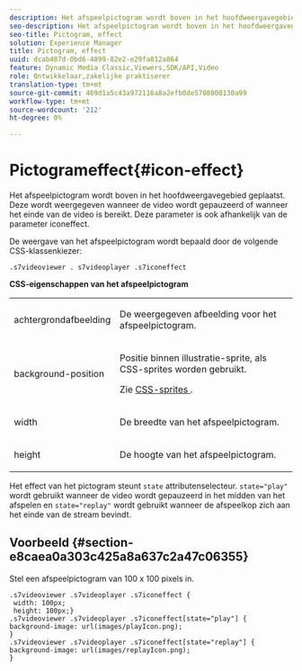 ```yaml
---
description: Het afspeelpictogram wordt boven in het hoofdweergavegebied geplaatst. Deze wordt weergegeven wanneer de video wordt gepauzeerd of wanneer het einde van de video is bereikt. Deze parameter is ook afhankelijk van de parameter iconeffect.
seo-description: Het afspeelpictogram wordt boven in het hoofdweergavegebied geplaatst. Deze wordt weergegeven wanneer de video wordt gepauzeerd of wanneer het einde van de video is bereikt. Deze parameter is ook afhankelijk van de parameter iconeffect.
seo-title: Pictogram, effect
solution: Experience Manager
title: Pictogram, effect
uuid: dcab487d-0bd6-4899-82e2-e29fa812a864
feature: Dynamic Media Classic,Viewers,SDK/API,Video
role: Ontwikkelaar,zakelijke praktiserer
translation-type: tm+mt
source-git-commit: 469d1a5c43a972116a8a2efb0de5708800130a99
workflow-type: tm+mt
source-wordcount: '212'
ht-degree: 0%

---
```



# Pictogrameffect{#icon-effect}

Het afspeelpictogram wordt boven in het hoofdweergavegebied geplaatst. Deze wordt weergegeven wanneer de video wordt gepauzeerd of wanneer het einde van de video is bereikt. Deze parameter is ook afhankelijk van de parameter iconeffect.

<!--<a id="section_061E550C1C1D4DB2BD663A898895B38C"></a>-->

De weergave van het afspeelpictogram wordt bepaald door de volgende CSS-klassenkiezer:

```
.s7videoviewer . s7videoplayer .s7iconeffect
```

**CSS-eigenschappen van het afspeelpictogram**

<table id="table_C48C56E696304C9BAFEE71BA9EA9A174"> 
 <tbody> 
  <tr> 
   <td colname="col1"> <p> <span class="codeph"> achtergrondafbeelding  </span> </p> </td> 
   <td colname="col2"> <p> De weergegeven afbeelding voor het afspeelpictogram. </p> </td> 
  </tr> 
  <tr> 
   <td colname="col1"> <p> <span class="codeph"> background-position  </span> </p> </td> 
   <td colname="col2"> <p> Positie binnen illustratie-sprite, als CSS-sprites worden gebruikt. </p> <p>Zie <a href="../../../c-html5-s7-aem-asset-viewers/c-html5-video-reference/c-html5-video-viewer-20-customizingviewer/c-html5-video-viewer-20-customizingviewer.md#section-9b6d8d601cb441d08214dada7bb4eddc" format="dita" scope="local"> CSS-sprites </a>. </p> </td> 
  </tr> 
  <tr> 
   <td colname="col1"> <p> <span class="codeph"> width </span> </p> </td> 
   <td colname="col2"> <p> De breedte van het afspeelpictogram. </p> </td> 
  </tr> 
  <tr> 
   <td colname="col1"> <p> <span class="codeph"> height  </span> </p> </td> 
   <td colname="col2"> <p>De hoogte van het afspeelpictogram. </p> </td> 
  </tr> 
 </tbody> 
</table>

Het effect van het pictogram steunt `state` attributenselecteur. `state="play"` wordt gebruikt wanneer de video wordt gepauzeerd in het midden van het afspelen en  `state="replay"` wordt gebruikt wanneer de afspeelkop zich aan het einde van de stream bevindt.

## Voorbeeld {#section-e8caea0a303c425a8a637c2a47c06355}

Stel een afspeelpictogram van 100 x 100 pixels in.

```
.s7videoviewer .s7videoplayer .s7iconeffect { 
 width: 100px; 
 height: 100px;} 
.s7videoviewer .s7videoplayer .s7iconeffect[state="play"] { 
background-image: url(images/playIcon.png); 
} 
.s7videoviewer .s7videoplayer .s7iconeffect[state="replay"] { 
background-image: url(images/replayIcon.png); 
}
```

